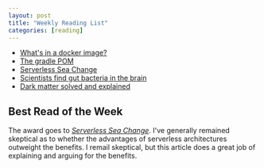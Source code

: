 ```yaml
---
layout: post
title: "Weekly Reading List"
categories: [reading]
---
```


* [What's in a docker image?](https://cameronlonsdale.com/2018/11/26/whats-in-a-docker-image/)
* [The gradle POM](http://andresalmiray.com/the-gradle-pom/)
* [Serverless Sea Change](https://www.infoq.com/articles/serverless-sea-change)
* [Scientists find gut bacteria in the brain]()
* [Dark matter solved and explained](https://arxiv.org/abs/1712.07962)

## Best Read of the Week

The award goes to [*Serverless Sea Change*](https://www.infoq.com/articles/serverless-sea-change).
I've generally remained skeptical as to whether the advantages of serverless architectures outweight the benefits.
I remail skeptical, but this article does a great job of explaining and arguing for the benefits.

